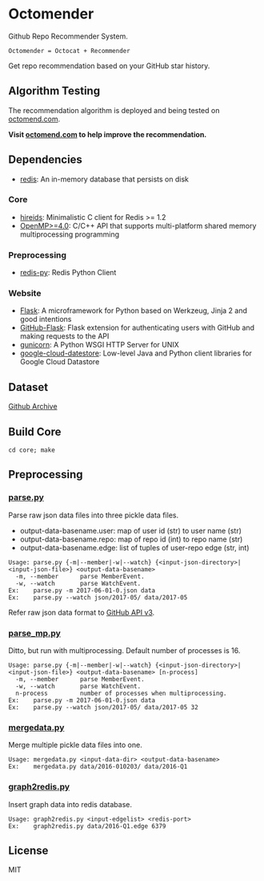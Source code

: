 # Octomender
Github Repo Recommender System.
```
Octomender = Octocat + Recommender
```
Get repo recommendation based on your GitHub star history.

## Algorithm Testing
The recommendation algorithm is deployed and being tested on [octomend.com](https://octomend.com).

__Visit [octomend.com](https://octomend.com) to help improve the recommendation.__

## Dependencies
- [redis](https://redis.io/): An in-memory database that persists on disk

### Core
- [hireids](https://github.com/redis/hiredis): Minimalistic C client for Redis >= 1.2
- [OpenMP>=4.0](http://www.openmp.org/): C/C++ API that supports multi-platform shared memory multiprocessing programming

### Preprocessing
- [redis-py](https://github.com/andymccurdy/redis-py): Redis Python Client

### Website
- [Flask](http://flask.pocoo.org): A microframework for Python based on Werkzeug, Jinja 2 and good intentions
- [GitHub-Flask](https://github.com/cenkalti/github-flask): Flask extension for authenticating users with GitHub and making requests to the API
- [gunicorn](http://gunicorn.org): A Python WSGI HTTP Server for UNIX
- [google-cloud-datestore](https://github.com/GoogleCloudPlatform/google-cloud-datastore): Low-level Java and Python client libraries for Google Cloud Datastore

## Dataset
[Github Archive](https://www.githubarchive.org/)

## Build Core
```
cd core; make
```

## Preprocessing
### [parse.py](preprocessing/parse.py)
Parse raw json data files into three pickle data files.
- output-data-basename.user: map of user id (str) to user name (str)
- output-data-basename.repo: map of repo id (int) to repo name (str)
- output-data-basename.edge: list of tuples of user-repo edge (str, int)
```
Usage: parse.py {-m|--member|-w|--watch} {<input-json-directory>|<input-json-file>} <output-data-basename>
  -m, --member      parse MemberEvent.
  -w, --watch       parse WatchEvent.
Ex:    parse.py -m 2017-06-01-0.json data
Ex:    parse.py --watch json/2017-05/ data/2017-05
```
Refer raw json data format to [GitHub API v3](https://developer.github.com/v3/activity/events/types/).

### [parse_mp.py](preprocessing/parse_mp.py)
Ditto, but run with multiprocessing. Default number of processes is 16.
```
Usage: parse.py {-m|--member|-w|--watch} {<input-json-directory>|<input-json-file>} <output-data-basename> [n-process]
  -m, --member      parse MemberEvent.
  -w, --watch       parse WatchEvent.
  n-process         number of processes when multiprocessing.
Ex:    parse.py -m 2017-06-01-0.json data
Ex:    parse.py --watch json/2017-05/ data/2017-05 32
```

### [mergedata.py](preprocessing/mergedata.py)
Merge multiple pickle data files into one.
```
Usage: mergedata.py <input-data-dir> <output-data-basename>
Ex:    mergedata.py data/2016-010203/ data/2016-Q1
```

### [graph2redis.py](preprocessing/graph2redis.py)
Insert graph data into redis database.
```
Usage: graph2redis.py <input-edgelist> <redis-port>
Ex:    graph2redis.py data/2016-Q1.edge 6379
```

## License
MIT
